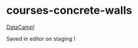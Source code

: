 # courses-concrete-walls

<a href="https://datacamp.com">DataCamp!</a>

Saved in editor on staging !